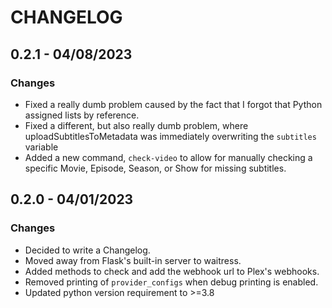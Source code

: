 # CHANGELOG

## 0.2.1 - 04/08/2023

### Changes
- Fixed a really dumb problem caused by the fact that I forgot that Python assigned lists by reference.
- Fixed a different, but also really dumb problem, where uploadSubtitlesToMetadata was immediately overwriting the `subtitles` variable
- Added a new command, `check-video` to allow for manually checking a specific Movie, Episode, Season, or Show for missing subtitles.

## 0.2.0 - 04/01/2023

### Changes
- Decided to write a Changelog.
- Moved away from Flask's built-in server to waitress.
- Added methods to check and add the webhook url to Plex's webhooks.
- Removed printing of `provider_configs` when debug printing is enabled.
- Updated python version requirement to >=3.8